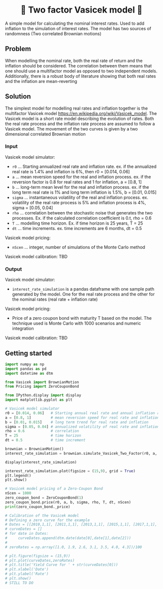 <h1 align="center" style="border-botom: none">
  <b>
    🐍 Two factor Vasicek model 🐍     
  </b>
</h1>

A simple model for calculating the nominal interest rates. Used to add inflation to the simulation of interest rates. The model has two sources of randomness (Two correlated Brownian motions)

## Problem
When modelling the nominal rate, both the real rate of return and the inflation should be considered. The correlation between them means that one should use a multifactor model as opposed to two independent models. Additionally, there is a robust body of literature showing that both real rates and the inflation are mean-reverting

## Solution
The simplest model for modelling real rates and inflation together is the multifactor Vasicek model https://en.wikipedia.org/wiki/Vasicek_model. The Vasicek model is a short rate model describing the evolution of rates. Both the real rate process and the inflation rate process are assumed to follow a Vasicek model. The movement of the two curves is given by a two dimensional correlated Brownian motion

### Input
Vasicek model simulator:
 - `r0` ... Starting annualized real rate and inflation rate. ex. if the annualized real rate is 1.4% and inflation is 6%, then r0 = [0.014, 0.06]   
 - `a` ... mean reversion speed for the real and inflation process. ex. if the reversion factor is 0.8 for real rates and 1 for inflation, a = [0.8, 1]         
 - `b` ... long-term mean level for the real and inflation process. ex. if the long term real rate is 1% and long term inflation is 1.5%, b = [0.01, 0.015]    
 - `sigma` ... instantaneous volatility of the real and inflation process. ex. volatility of the real rate process is 5% and inflation process is 4%, sigma = [0.05, 0.04] 
 - `rho` ... correlation between the stochastic noise that generates the two processes. Ex. if the calculated correlation coefficient is 0.t, rho = 0.6            
 - `T` ... modelling time horizon. Ex. if time horizon is 25 years, T = 25               
 - `dt` ... time increments. ex. time increments are 6 months, dt = 0.5             

Vasicek model pricing:
 - `nScen` ... integer, number of simulations of the Monte Carlo method

Vasicek model calibration:
TBD

### Output
Vasicek model simulator:
 - `interest_rate_simulation` is a pandas dataframe with one sample path generated by the model. One for the real rate process and the other for the nominal rates (real rate + inflation rate)

Vasicek model pricing:
 - Price of a zero coupon bond with maturity T based on the model. The technique used is Monte Carlo with 1000 scenarios and numeric integration

Vasicek model calibration:
TBD

## Getting started
``` python
import numpy as np
import pandas as pd
import datetime as dtm

from Vasicek import BrownianMotion
from Pricing import ZeroCouponBond

from IPython.display import display
import matplotlib.pyplot as plt

# Vasicek model simulator
r0 = [0.014, 0.06]   # Starting annual real rate and annual inflation rate
a = [0.8, 1]         # mean reversion speed for real rate and inflation
b = [0.01, 0.015]    # long term trend for real rate and inflation
sigma = [0.05, 0.04] # annualized volatility of real rate and inflation process
rho = 0.6            # correlation
T = 25               # time horizon
dt = 0.5             # time increment

brownian = BrownianMotion()
interest_rate_simulation = brownian.simulate_Vasicek_Two_Factor(r0, a, b, sigma, rho, T, dt)

display(interest_rate_simulation)

interest_rate_simulation.plot(figsize = (15,9), grid = True)
plt.legend()
plt.show()

# Vasicek model pricing of a Zero-Coupon Bond
nScen = 1000
zero_coupon_bond = ZeroCouponBond(1)
zero_coupon_bond.price(r0, a, b, sigma, rho, T, dt, nScen)
print(zero_coupon_bond._price)

# Calibration of the Vasicek model
# Defining a zero curve for the example
# Dates = [[2010,1,1], [2011,1,1], [2013,1,1], [2015,1,1], [2017,1,1], [2020,1,1], [2030,1,1]]
# curveDates = []
# for date in Dates:
#     curveDates.append(dtm.date(date[0],date[1],date[2]))
# 
# zeroRates = np.array([1.0, 1.9, 2.6, 3.1, 3.5, 4.0, 4.3])/100

# plt.figure(figsize = (15,9))
# plt.plot(curveDates,zeroRates)
# plt.title('Yield Curve for ' + str(curveDates[0]))
# plt.xlabel('Date')
# plt.ylabel('Rate')
# plt.show()
# STILL TO DO
```
